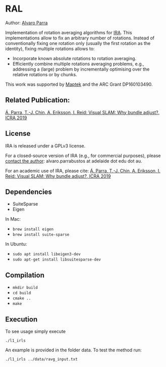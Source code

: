 
# RAL

Author: [Alvaro Parra](http://alvaroparra.com)

Implementation of rotation averaging algorithms for [IRA](https://github.com/ajparra/IRA/). This implementations allow to fix an arbitrary number of rotations. Instead of conventionally fixing one rotation only (usually the first rotation as the identity), fixing multiple rotations allows to:
- Incorporate known absolute rotations to rotation averaging.
- Efficiently combine multiple rotations averaging problems, e.g., addressing a (large) problem by incrementally optimising over the relative rotations or by chunks.


This work was supported by [Maptek](http://maptek.com) and the ARC Grant DP160103490.

## Related Publication:

[Á. Parra, T.-J. Chin, A. Eriksson, I. Reid: Visual SLAM: Why bundle adjust?, ICRA 2019](https://cs.adelaide.edu.au/~aparra/publication/parra19_icra/)


## License

IRA is released under a GPLv3 license. 

For a closed-source version of IRA (e.g., for commercial purposes), please [contact the author](https://cs.adelaide.edu.au/~aparra/#contact): alvaro.parrabustos at adelaide dot edu dot au.

For an academic use of IRA, please cite:
[Á. Parra, T.-J. Chin, A. Eriksson, I. Reid: Visual SLAM: Why bundle adjust?, ICRA 2019](https://cs.adelaide.edu.au/~aparra/publication/parra19_icra/)



## Dependencies

 - SuiteSparse
 - Eigen
 
 In Mac: 
 
 - `brew install eigen`
 - `brew install suite-sparse`

 In Ubuntu:
 -  `sudo apt install libeigen3-dev`
 - `sudo apt-get install libsuitesparse-dev`
 
 
## Compilation

- `mkdir build`
- `cd build`
- `cmake ..`
- `make`

## Execution
To see usage simply execute
```
./l1_irls
```

An example is provided in the folder data. To test the method run:
```
./l1_irls ../data/ravg_input.txt
```
